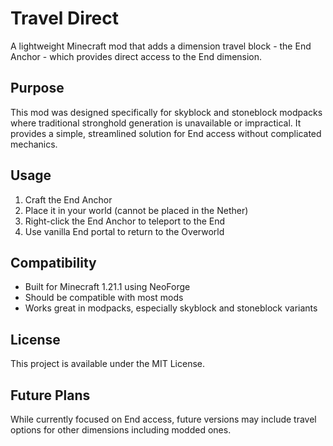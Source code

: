 # Travel Direct

A lightweight Minecraft mod that adds a dimension travel block - the End Anchor - which provides direct access to the End dimension.

## Purpose

This mod was designed specifically for skyblock and stoneblock modpacks where traditional stronghold generation is unavailable or impractical. It provides a simple, streamlined solution for End access without complicated mechanics.

## Usage

1. Craft the End Anchor
2. Place it in your world (cannot be placed in the Nether)
3. Right-click the End Anchor to teleport to the End
4. Use vanilla End portal to return to the Overworld

## Compatibility

- Built for Minecraft 1.21.1 using NeoForge
- Should be compatible with most mods
- Works great in modpacks, especially skyblock and stoneblock variants

## License

This project is available under the MIT License.

## Future Plans

While currently focused on End access, future versions may include travel options for other dimensions including modded ones.